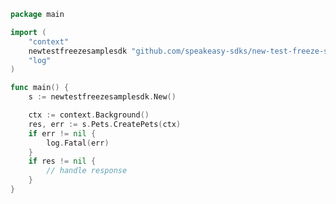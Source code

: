 <!-- Start SDK Example Usage [usage] -->
```go
package main

import (
	"context"
	newtestfreezesamplesdk "github.com/speakeasy-sdks/new-test-freeze-sample-sdk"
	"log"
)

func main() {
	s := newtestfreezesamplesdk.New()

	ctx := context.Background()
	res, err := s.Pets.CreatePets(ctx)
	if err != nil {
		log.Fatal(err)
	}
	if res != nil {
		// handle response
	}
}

```
<!-- End SDK Example Usage [usage] -->